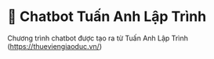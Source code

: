﻿# 💬 Chatbot Tuấn Anh Lập Trình

Chương trình chatbot được tạo ra từ Tuấn Anh Lập Trình (https://thueviengiaoduc.vn/)


